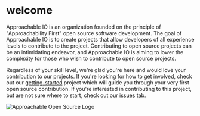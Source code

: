 # welcome

Approachable IO is an organization founded on the principle of "Approachability First" open source software development. The goal of Approachable IO is to create projects that allow developers of all experience levels to contribute to the project. Contributing to open source projects can be an intimidating endeavor, and Approachable IO is aiming to lower the complexity for those who wish to contribute to open source projects.

Regardless of your skill level, we're glad you're here and would love your contribution to our projects. If you're looking for how to get involved, check out our [getting-started](https://github.com/approachable-io/getting-started) project which will guide you through your very first open source contribution. If you're interested in contributing to this project, but are not sure where to start, check out our [issues](https://github.com/approachable-io/welcome/issues) tab.

![Approachable Open Source Logo](/approachable-open-source-logo.png)
